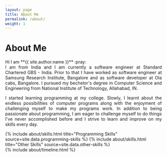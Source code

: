 ```yaml
---
layout: page
title: About Me
permalink: /about/
weight: 1
---
```


# **About Me**
<div align="justify">
Hi I am **{{ site.author.name }}** :pray:<br>
I am from India and I am currently a software engineer at Standard Chartered GBS - India. Prior to that I have worked as software engineer at Samsung Research Institute, Bangalore and as software developer at Ola cabs, Bangalore. I pursued my bechelor's degree in Computer Science and Engineering from National Institute of Technology, Allahabad, IN. 

I started learning programming at my college. Slowly, I learnt about the endless possibilities of computer programs along with the enjoyment of challenging myself to make my programs work. In addition to being passionate about programming, I am eager to challenge myself to do things I've never accomplished before and I strive to learn and improve on my skills every day.
</div>

<div class="row">
{% include about/skills.html title="Programming Skills" source=site.data.programming-skills %}
{% include about/skills.html title="Other Skills" source=site.data.other-skills %}
</div>

<div class="row">
{% include about/timeline.html %}
</div>